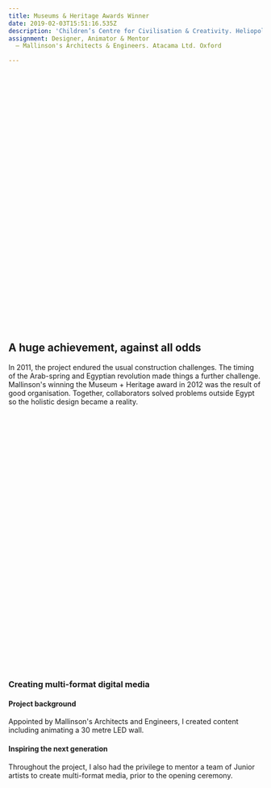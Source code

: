 ```yaml
---
title: Museums & Heritage Awards Winner
date: 2019-02-03T15:51:16.535Z
description: 'Children’s Centre for Civilisation & Creativity. Heliopolis, Egypt'
assignment: Designer, Animator & Mentor
  – Mallinson's Architects & Engineers. Atacama Ltd. Oxford 

---
```

<!-- date: Winter&nbsp;2010 - Winter&nbsp;2011 -->

<img src="data:image/gif,GIF89a,AAAAAAE" class="b-lazy no-select w-100 ma0 mb5" data-src="https://inspiredlabs.co.uk/images/mallinson-00.jpg" />

## A huge achievement, against all odds

In 2011, the project endured the usual construction challenges. The timing of the Arab-spring and Egyptian revolution made things a further challenge. Mallinson's winning the Museum + Heritage award in 2012 was the result of good organisation. Together, collaborators solved problems outside Egypt so the holistic design became a reality.

<img src="data:image/gif,GIF89a,AAAAAAE" class="b-lazy no-select w-100 ma0 mb5" data-src="https://inspiredlabs.co.uk/images/mallinson-01.jpg" />
	      			
<!--## Large-scale Graphics | 2D/3D Animation | Game design | Character artwork
-->
### Creating multi-format digital media

#### Project background

Appointed by Mallinson's Architects and Engineers, I created content including animating a 30 metre LED wall.

#### Inspiring the next generation

Throughout the project, I also had the privilege to mentor a team of Junior artists to create multi-format media, prior to the opening ceremony.

<img src="data:image/gif,GIF89a,AAAAAAE" class="b-lazy no-select w-100 ma0 mb5" data-src="https://inspiredlabs.co.uk/images/mallinson-02.jpg" />
